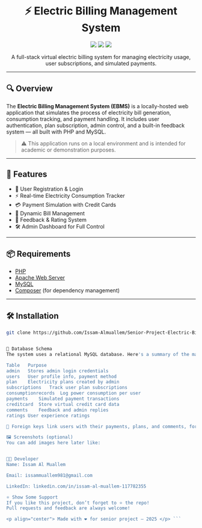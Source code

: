<h1 align="center">⚡ Electric Billing Management System</h1>
<p align="center">
  <img src="https://img.shields.io/badge/PHP-%23777BB4?style=for-the-badge&logo=php&logoColor=white"/>
  <img src="https://img.shields.io/badge/MySQL-%2300f?style=for-the-badge&logo=mysql&logoColor=white"/>
  <img src="https://img.shields.io/badge/Apache-%23D42029?style=for-the-badge&logo=apache&logoColor=white"/>
</p>

<p align="center">
  A full-stack virtual electric billing system for managing electricity usage, user subscriptions, and simulated payments.
</p>

---

## 🔍 Overview

The **Electric Billing Management System (EBMS)** is a locally-hosted web application that simulates the process of electricity bill generation, consumption tracking, and payment handling. It includes user authentication, plan subscription, admin control, and a built-in feedback system — all built with PHP and MySQL.

> ⚠️ This application runs on a local environment and is intended for academic or demonstration purposes.

---

## 🚀 Features

- 🔐 User Registration & Login
- ⚡ Real-time Electricity Consumption Tracker
- 💳 Payment Simulation with Credit Cards
- 📄 Dynamic Bill Management
- 💬 Feedback & Rating System
- 🛠️ Admin Dashboard for Full Control

---

## 📦 Requirements

- [PHP](https://www.php.net/downloads)
- [Apache Web Server](https://www.apachefriends.org/index.html)
- [MySQL](https://www.mysql.com/)
- [Composer](https://getcomposer.org/) (for dependency management)

---

## 🛠️ Installation

```bash
git clone https://github.com/Issam-Almuallem/Senior-Project-Electric-Billing-System-.git


🧠 Database Schema
The system uses a relational MySQL database. Here's a summary of the main tables:

Table	Purpose
admin	Stores admin login credentials
users	User profile info, payment method
plan	Electricity plans created by admin
subscriptions	Track user plan subscriptions
consumptionrecords	Log power consumption per user
payments	Simulated payment transactions
creditcard	Store virtual credit card data
comments	Feedback and admin replies
ratings	User experience ratings

🔗 Foreign keys link users with their payments, plans, and comments, forming a connected billing system.

🖼️ Screenshots (optional)
You can add images here later like:


🧑‍💻 Developer
Name: Issam Al Muallem

Email: issammuallem981@gmail.com

LinkedIn: linkedin.com/in/issam-al-muallem-117782355

⭐ Show Some Support
If you like this project, don’t forget to ⭐ the repo!
Pull requests and feedback are always welcome!

<p align="center"> Made with ❤️ for senior project — 2025 </p> ```
